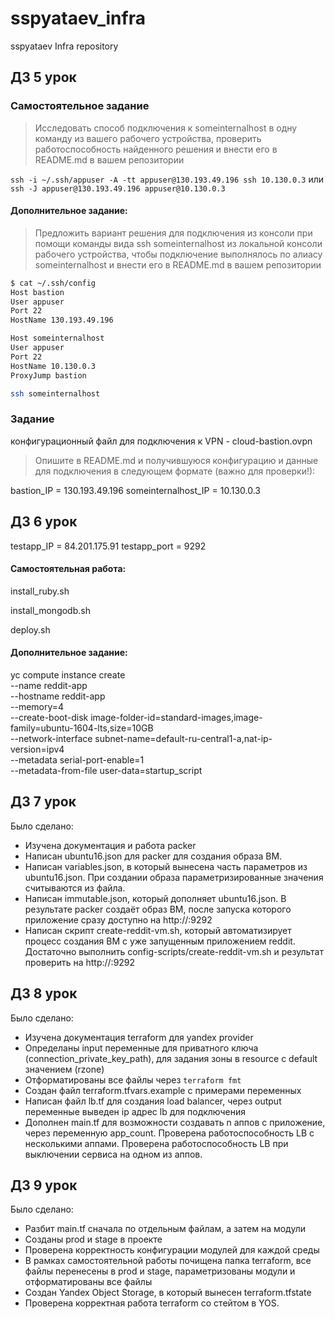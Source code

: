 # sspyataev_infra
sspyataev Infra repository

## ДЗ 5 урок

### Самостоятельное задание
>Исследовать способ подключения к someinternalhost в одну
>команду из вашего рабочего устройства, проверить
>работоспособность найденного решения и внести его в
>README.md в вашем репозитории

`ssh -i ~/.ssh/appuser -A -tt appuser@130.193.49.196 ssh 10.130.0.3`
или
`ssh -J appuser@130.193.49.196 appuser@10.130.0.3`

#### Дополнительное задание:
>Предложить вариант решения для подключения из консоли при
>помощи команды вида ssh someinternalhost из локальной
>консоли рабочего устройства, чтобы подключение выполнялось по
>алиасу someinternalhost и внести его в README.md в вашем
>репозитории

```sh
$ cat ~/.ssh/config
Host bastion
User appuser
Port 22
HostName 130.193.49.196

Host someinternalhost
User appuser
Port 22
HostName 10.130.0.3
ProxyJump bastion

ssh someinternalhost
```

### Задание
конфигурационный файл для подключения к VPN - cloud-bastion.ovpn

>Опишите в README.md и получившуюся конфигурацию и данные
>для подключения в следующем формате (важно для проверки!):

bastion_IP = 130.193.49.196
someinternalhost_IP = 10.130.0.3

## ДЗ 6 урок

testapp_IP = 84.201.175.91
testapp_port = 9292

#### Самостоятельная работа:
install_ruby.sh

install_mongodb.sh

deploy.sh

#### Дополнительное задание:
yc compute instance create \
  --name reddit-app \
  --hostname reddit-app \
  --memory=4 \
  --create-boot-disk image-folder-id=standard-images,image-family=ubuntu-1604-lts,size=10GB \
  --network-interface subnet-name=default-ru-central1-a,nat-ip-version=ipv4 \
  --metadata serial-port-enable=1 \
  --metadata-from-file user-data=startup_script

## ДЗ 7 урок
Было сделано:
* Изучена документация и работа packer
* Написан ubuntu16.json для packer для создания образа ВМ.
* Написан variables.json, в который вынесена часть параметров из ubuntu16.json. При создании образа параметризированные значения считываются из файла.
* Написан immutable.json, который дополняет ubuntu16.json. В результате packer создаёт образ ВМ, после запуска которого приложение сразу доступно на http://<publicIp>:9292
* Написан скрипт create-reddit-vm.sh, который автоматизирует процесс создания ВМ с уже запущенным приложением reddit. Достаточно выполнить config-scripts/create-reddit-vm.sh и результат проверить на http://<publicIp>:9292

## ДЗ 8 урок
Было сделано:
* Изучена документация terraform для yandex provider
* Определаны input переменные для приватного ключа (connection_private_key_path), для задания зоны в resource с default значением (rzone)
* Отформатированы все файлы через `terraform fmt`
* Создан файл terraform.tfvars.example с примерами переменных
* Написан файл lb.tf для создания load balancer, через output переменные выведен ip адрес lb для подключения
* Дополнен main.tf для возможности создавать n аппов с приложение, через переменную app_count. Проверена работоспособность LB с несколькими аппами. Проверена работоспособность LB при выключении сервиса на одном из аппов.

## ДЗ 9 урок
Было сделано:
* Разбит main.tf сначала по отдельным файлам, а затем на модули
* Созданы prod и stage в проекте
* Проверена корректность конфигурации модулей для каждой среды
* В рамках самостоятельной работы почищена папка terraform, все файлы перенесены в prod и stage, параметризованы модули и отформатированы все файлы
* Создан Yandex Object Storage, в который вынесен terraform.tfstate
* Проверена корректная работа terraform со стейтом в YOS.
